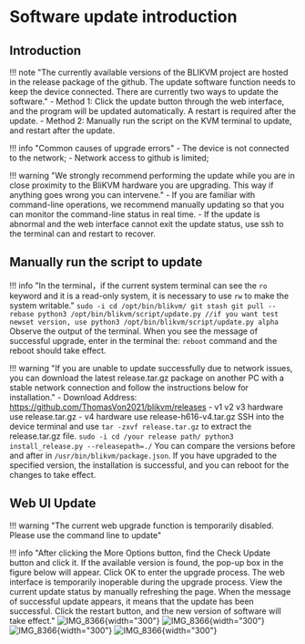 # Software update introduction

## **Introduction**

!!! note "The currently available versions of the BLIKVM project are hosted in the release package of the github. The update software function needs to keep the device connected. There are currently two ways to update the software."
    - Method 1: Click the update button through the web interface, and the program will be updated automatically. A restart is required after the update.
    - Method 2: Manually run the script on the KVM terminal to update, and restart after the update.

!!! info "Common causes of upgrade errors"
    - The device is not connected to the network;
    - Network access to github is limited;

!!! warning "We strongly recommend performing the update while you are in close proximity to the BliKVM hardware you are upgrading. This way if anything goes wrong you can intervene."
    - If you are familiar with command-line operations, we recommend manually updating so that you can monitor the command-line status in real time.
    - If the update is abnormal and the web interface cannot exit the update status, use ssh to the terminal can and restart to recover.

## **Manually run the script to update**

!!! info "In the terminal，if the current system terminal can see the `ro` keyword and it is a read-only system, it is necessary to use `rw` to make the system writable."
    ```
    sudo -i
    cd /opt/bin/blikvm/
    git stash
    git pull --rebase
    python3 /opt/bin/blikvm/script/update.py
    //if you want test newset version, use
    python3 /opt/bin/blikvm/script/update.py alpha
    ```
   Observe the output of the terminal. When you see the message of successful upgrade, enter in the terminal the: `reboot` command and the reboot should take effect.

!!! warning "If you are unable to update successfully due to network issues, you can download the latest release.tar.gz package on another PC with a stable network connection and follow the instructions below for installation."
    - Download Address: https://github.com/ThomasVon2021/blikvm/releases
    - v1 v2 v3 hardware use release.tar.gz
    - v4 hardware use release-h616-v4.tar.gz
    SSH into the device terminal and use `tar -zxvf release.tar.gz` to extract the release.tar.gz file.
    ```
    sudo -i
    cd /your release path/
    python3 install_release.py --releasepath=./
    ```
    You can compare the versions before and after in `/usr/bin/blikvm/package.json`. If you have upgraded to the specified version, the installation is successful, and you can reboot for the changes to take effect.

## **Web UI Update**

!!! warning "The current web upgrade function is temporarily disabled. Please use the command line to update"

!!! info "After clicking the More Options button, find the Check Update button and click it. If the available version is found, the pop-up box in the figure below will appear. Click OK to enter the upgrade process. The web interface is temporarily inoperable during the upgrade process. View the current update status by manually refreshing the page. When the message of successful update appears, it means that the update has been successful. Click the restart button, and the new version of software will take effect."
    ![IMG_8366](assets/images/update/update_button.png){width="300"}
    ![IMG_8366](assets/images/update/update_info.png){width="300"}
    ![IMG_8366](assets/images/update/upgrading.png){width="300"}
    ![IMG_8366](assets/images/update/update_reboot.png){width="300"}
